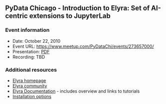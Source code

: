 ## PyData Chicago - Introduction to Elyra: Set of AI-centric extensions to JupyterLab

### Event information

- Date: October 22, 2010
- Event URL: https://www.meetup.com/PyDataChi/events/273657000/
- Presentation: [PDF](introduction-to-elyra-10-22-2020.pdf)
- Recording: TBD

### Additional resources

- [Elyra homepage](https://github.com/elyra-ai/elyra) 
- [Elyra community](https://github.com/elyra-ai/elyra#contributing-to-elyra)
- [Elyra Documentation](https://elyra.readthedocs.io/en/latest/) - includes overview and links to tutorials
- [Installation options](https://elyra.readthedocs.io/en/latest/getting_started/installation.html)

